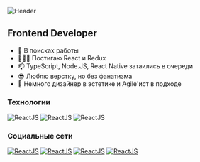 ![Header](https://github.com/boyarkinev/boyarkinev/blob/main/assets/images/a'm%20trying.gif)

## Frontend Developer

- 🔭  В поисках работы
- 👨🏼‍💻 Постигаю React и Redux
- 📫  TypeScript, Node.JS, React Native затаились в очереди
- 😎  Люблю верстку, но без фанатизма
- 🌱  Немного дизайнер в эстетике и Agile'ист в подходе

### Технологии

![ReactJS](https://img.shields.io/badge/-React_JS-485662?style=for-the-badge&logo=react)
![ReactJS](https://img.shields.io/badge/-Java_Script-e2a53c?style=for-the-badge&logo=JavaScript)
![ReactJS](https://img.shields.io/badge/-WebPack-125c7c?style=for-the-badge&logo=webpack)

### Социальные сети

[![ReactJS](https://img.shields.io/badge/-twitter-36abe0?style=for-the-badge&logo=twitter&logoColor=ffffff)](https://twitter.com/boyarkinev)
[![ReactJS](https://img.shields.io/badge/-facebook-4b5b94?style=for-the-badge&logo=facebook&logoColor=ffffff)](https://www.facebook.com/boyarkinev)
[![ReactJS](https://img.shields.io/badge/-linkedin-0f78b4?style=for-the-badge&logo=linkedin&logoColor=ffffff)](https://www.linkedin.com/in/evgeny-boyarkin-319a5684/)
[![ReactJS](https://img.shields.io/badge/-telegram-50d2fa?style=for-the-badge&logo=telegram&logoColor=ffffff)](https://tlgg.ru/@boyarkinev)